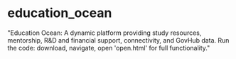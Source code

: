 # education_ocean
 "Education Ocean: A dynamic platform providing study resources, mentorship, R&amp;D and financial support, connectivity, and GovHub data. Run the code: download, navigate, open 'open.html' for full functionality."
